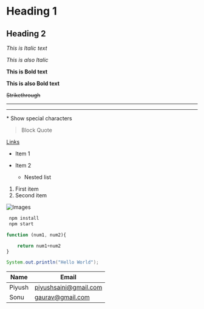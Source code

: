 <!-- Headings by # pound -->

# Heading 1
## Heading 2

<!-- Italics -->

*This is Italic text* 

_This is also Italic_

<!-- Bold or Strong -->

**This is Bold text**

__This is also Bold text__

<!-- Strikethrough by tild -->

~~Strikethrough~~

<!-- Horizontal Separator -->

---
___

<!-- Show special characters -->

\* Show special characters

<!-- Block quotes -->
>Block Quote

<!-- Links -->
[Links](www.google.com "Google")

<!-- Unordered lists -->
* Item 1 
* Item 2
  * Nested list

  <!-- Ordered lists -->

1. First item
1. Second item

<!-- Images -->
![Images](https://upload.wikimedia.org/wikipedia/commons/4/48/Markdown-mark.svg)

<!-- Github Mark-down -->

<!-- Code blocks -->

```bash
 npm install 
 npm start
```
```javascript
function (num1, num2){

    return num1+num2
}
```
```java
System.out.println("Hello World");
```
<!-- Tables -->
| Name |  Email|
|----- | ------|
|Piyush| piyushsaini@gmail.com|
|Sonu  | gaurav@gmail.com|





